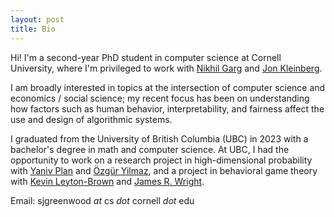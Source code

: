 ```yaml
---
layout: post
title: Bio
---
```


Hi! I'm a second-year PhD student in computer science at Cornell University, where I'm privileged to work with [Nikhil Garg](https://gargnikhil.com/) and [Jon Kleinberg](https://www.cs.cornell.edu/home/kleinber/). 

I am broadly interested in topics at the intersection of computer science and economics / social science; my recent focus has been on understanding how factors such as human behavior, interpretability, and fairness affect the use and design of algorithmic systems.

I graduated from the University of British Columbia (UBC) in 2023 with a bachelor's degree in math and computer science. At UBC, I had the opportunity to work on a research project in high-dimensional probability with [Yaniv Plan](https://www.yanivplan.com/) and [Özgür Yilmaz](https://personal.math.ubc.ca/~oyilmaz/index.html), and a project in behavioral game theory with [Kevin Leyton-Brown](https://www.cs.ubc.ca/~kevinlb/) and [James R. Wright](https://jrwright.info/).

Email: sjgreenwood <em>at</em> cs <em>dot</em> cornell <em>dot</em> edu
